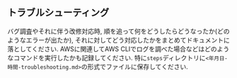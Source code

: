 ## トラブルシューティング

バグ調査やそれに伴う改修対応時,
順を追って何をどうしたらどうなったか(どのようなエラーが出たか),
それに対してどう対応したかをまとめてドキュメントに落としてください.
AWSに関連してAWS CLIでログを調べた場合などはどのようなコマンドを実行したかも記録してください.
特に`steps`ディレクトリに`<年月日-時間-troubleshooting.md>`の形式でファイルに保存してください.
